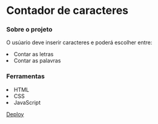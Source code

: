 # Contador de caracteres
<h3>Sobre o projeto</h3>
<p>O usúario deve inserir caracteres e poderá escolher entre:</p>
<li>Contar as letras</li>
<li>Contar as palavras</li>
<h3>Ferramentas</h3>

<li>HTML</li>
<li>CSS</li>
<li>JavaScript</li>

<p><a href="https://kauannyalencar.github.io/contador-de-caracteres/">Deploy</a></p>
